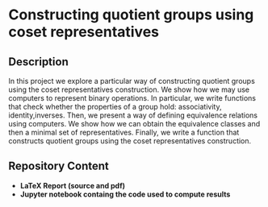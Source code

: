 <h1>Constructing quotient groups using coset representatives</h1>

<h2>Description</h2>

In this project we explore a particular way of constructing quotient groups using the coset representatives construction. We show how we may use computers to represent binary operations. In particular, we write functions that check whether the properties of a group hold: associativity, identity,inverses. Then, we present a way of defining equivalence relations using computers. We show how we can obtain the equivalence classes and then a minimal set of representatives. Finally, we write a function that constructs quotient groups using the coset representatives construction.

<h2>Repository Content</h2>

- <b>LaTeX Report (source and pdf)</b>
- <b>Jupyter notebook containg the code used to compute results</b>
